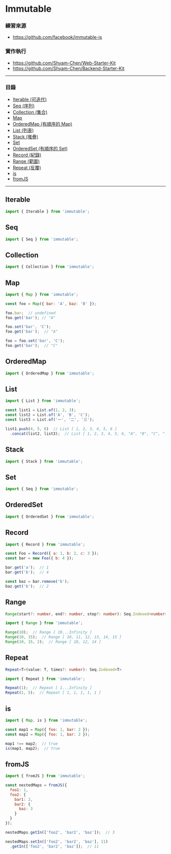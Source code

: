 # Immutable

### 練習來源
* https://github.com/facebook/immutable-js

### 實作執行
* https://github.com/Shyam-Chen/Web-Starter-Kit
* https://github.com/Shyam-Chen/Backend-Starter-Kit

***

### 目錄
* [Iterable (可迭代)](#iterable)
* [Seq (序列)](#seq)
* [Collection (集合)](#collection)
* [Map](#map)
* [OrderedMap (有順序的 Map)](#orderedmap)
* [List (列表)](#list)
* [Stack (堆疊)](#stack)
* [Set](#set)
* [OrderedSet (有順序的 Set)](#orderedset)
* [Record (紀錄)](#record)
* [Range (範圍)](#range)
* [Repeat (反覆)](#repeat)
* [is](#is)
* [fromJS](#fromjs)

***

## Iterable

```js
import { Iterable } from 'immutable';
```

## Seq

```js
import { Seq } from 'immutable';
```

## Collection

```js
import { Collection } from 'immutable';
```

## Map

```js
import { Map } from 'immutable';

const foo = Map({ bar: 'A', baz: 'B' });

foo.bar;  // undefined
foo.get('bar'); // "A"

foo.set('bar', 'C');
foo.get('bar');  // "A"

foo = foo.set('bar', 'C');
foo.get('bar');  // "C"
```

## OrderedMap

```js
import { OrderedMap } from 'immutable';
```

## List

```js
import { List } from 'immutable';

const list1 = List.of(1, 2, 3);
const list2 = List.of('A', 'B', 'C');
const list3 = List.of('一', '二', '三');

list1.push(4, 5, 6)  // List [ 1, 2, 3, 4, 5, 6 ]
  .concat(list2, list3);  // List [ 1, 2, 3, 4, 5, 6, "A", "B", "C", "一", "二", "三" ]
```

## Stack

```js
import { Stack } from 'immutable';
```

## Set

```js
import { Seq } from 'immutable';
```

## OrderedSet

```js
import { OrderedSet } from 'immutable';
```

## Record

```js
import { Record } from 'immutable';

const Foo = Record({ a: 1, b: 2, c: 3 });
const bar = new Foo({ b: 4 });

bar.get('a');  // 1
bar.get('b');  // 4

const baz = bar.remove('b');
baz.get('b');  // 2
```

## Range

```ts
Range(start?: number, end?: number, step?: number): Seq.Indexed<number>
```

```js
import { Range } from 'immutable';

Range(10);  // Range [ 10...Infinity ]
Range(10, 15);  // Range [ 10, 11, 12, 13, 14, 15 ]
Range(10, 15, 2);  // Range [ 10, 12, 14 ]
```

## Repeat

```ts
Repeat<T>(value: T, times?: number): Seq.Indexed<T>
```

```js
import { Repeat } from 'immutable';

Repeat(1);  // Repeat [ 1...Infinity ]
Repeat(1, 5);  // Repeat [ 1, 1, 1, 1, 1 ]
```

## is

```js
import { Map, is } from 'immutable';

const map1 = Map({ foo: 1, bar: 2 });
const map2 = Map({ foo: 1, bar: 2 });

map1 !== map2;  // true
is(map1, map2);  // true
```

## fromJS

```js
import { fromJS } from 'immutable';

const nestedMaps = fromJS({
  foo1: 1,
  foo2: {
    bar1: 2,
    bar2: {
      baz: 3
    }
  }
});

nestedMaps.getIn(['foo2', 'bar2', 'baz']);  // 3

nestedMaps.setIn(['foo2', 'bar2', 'baz'], 11)
  .getIn(['foo2', 'bar2', 'baz']);  // 11
```
